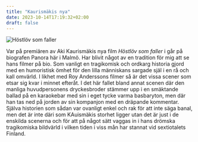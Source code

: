 ```yaml
---
title: "Kaurismäkis nya"
date: 2023-10-14T17:19:32+02:00
draft: false
---
```


![Höstlöv som faller](/images/hostlov-som-faller.png)

Var på premiären av Aki Kaurismäkis nya film *Höstlöv som faller* i går på biografen Panora här i Malmö. Har blivit något av en tradition för mig att se hans filmer på bio.
Som vanligt en tragikomisk och ordkarg historia gjord med en humoristisk ömhet för den lilla människans sargade själ i en rå och kall omvärld. I likhet med Roy Anderssons filmer så är det vissa scener som etsar sig kvar i minnet efteråt. I det här fallet bland annat scenen där den manliga huvudpersonens dryckesbroder stämmer upp i en smäktande ballad på en karaokebar med sin i eget tycke varma basbaryton, men där han tas ned på jorden av sin kompanjon med en dräpande kommentar. Själva historien som sådan var ovanligt enkel och rak för att inte säga banal, men det är inte däri som KAuismäkis storhet ligger utan det är just i de enskilda scenerna och för att på något sätt vaggas in i hans drömska tragikomiska bildvärld i vilken tiden i viss mån har stannat vid sextiotalets Finland. 
